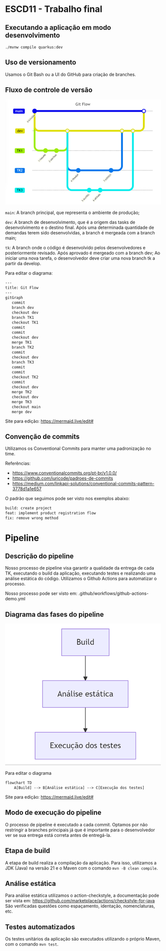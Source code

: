 # ESCD11 - Trabalho final

## Executando a aplicação em modo desenvolvimento

```shell script
./mvnw compile quarkus:dev
```

## Uso de versionamento

Usamos o Git Bash ou a UI do GitHub para criação de branches.

## Fluxo de controle de versão

![GitFlow](gitflow.png)

`main`: A branch principal, que representa o ambiente de produção;

`dev`: A branch de desenvolvimento, que é a origem das tasks de desenvolvimento e o destino final. Após uma determinada quantidade de demandas terem sido desenvolvidas, a branch é mergeada com a branch main;

`tk`: A branch onde o código é desenvolvido pelos desenvolvedores e posteriormente revisado. Após aprovado é mergeado com a branch dev; Ao iniciar uma nova tarefa, o desenvolvedor deve criar uma nova branch tk a partir da develop.

Para editar o diagrama:
```
---
title: Git Flow
---
gitGraph
   commit
   branch dev
   checkout dev
   branch TK1
   checkout TK1
   commit
   commit
   checkout dev
   merge TK1
   branch TK2
   commit
   checkout dev
   branch TK3
   commit
   commit
   checkout TK2
   commit
   checkout dev
   merge TK2
   checkout dev
   merge TK3
   checkout main
   merge dev
```
Site para edição: https://mermaid.live/edit#

## Convenção de commits
Utilizamos os Conventional Commits para manter uma padronização no time.

Referências:
- https://www.conventionalcommits.org/pt-br/v1.0.0/
- https://github.com/iuricode/padroes-de-commits
- https://medium.com/linkapi-solutions/conventional-commits-pattern-3778d1a1e657

O padrão que seguimos pode ser visto nos exemplos abaixo:
```
build: create project
feat: implement product registration flow
fix: remove wrong method
```

# Pipeline

## Descrição do pipeline
Nosso processo de pipeline visa garantir a qualidade da entrega de cada TK, executando o build da aplicação, executando testes e realizando uma análise estática do código. Utilizamos o Github Actions para automatizar o processo.

Nosso processo pode ser visto em: .github/workflows/github-actions-demo.yml

## Diagrama das fases do pipeline
![Pipeline](pipeline.png)

Para editar o diagrama
```
flowchart TD
    A[Build] --> B[Análise estática] --> C[Execução dos testes]
```
Site para edição: https://mermaid.live/edit#

## Modo de execução do pipeline
O processo de pipeline é executado a cada commit. Optamos por não restringir a branches principais já que é importante para o desenvolvedor ver se sua entrega está correta antes de entregá-la.

## Etapa de build
A etapa de build realiza a compilação da aplicação. Para isso, utilizamos a JDK (Java) na versão 21 e o Maven com o comando `mvn -B clean compile`.

## Análise estática
Para análise estática utilizamos o action-checkstyle, a documentação pode ser vista em: https://github.com/marketplace/actions/checkstyle-for-java
São verificadas questões como espaçamento, identação, nomenclaturas, etc.

## Testes automatizados
Os testes unitários da aplicação são executados utilizando o próprio Maven, com o comando `mvn test`.
